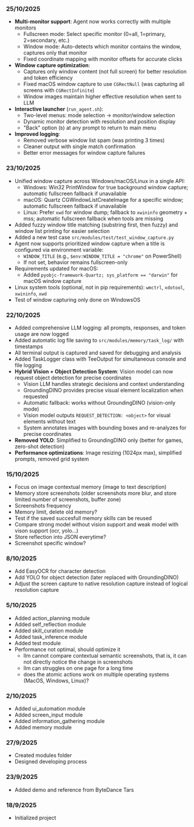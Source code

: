 ### 25/10/2025

- **Multi-monitor support**: Agent now works correctly with multiple monitors
  - Fullscreen mode: Select specific monitor (0=all, 1=primary, 2=secondary, etc.)
  - Window mode: Auto-detects which monitor contains the window, captures only that monitor
  - Fixed coordinate mapping with monitor offsets for accurate clicks
- **Window capture optimization**:
  - Captures only window content (not full screen) for better resolution and token efficiency
  - Fixed macOS window capture to use `CGRectNull` (was capturing all screens with `CGRectInfinite`)
  - Window images maintain higher effective resolution when sent to LLM
- **Interactive launcher** (`run_agent.sh`):
  - Two-level menus: mode selection → monitor/window selection
  - Dynamic monitor detection with resolution and position display
  - "Back" option (`b`) at any prompt to return to main menu
- **Improved logging**:
  - Removed verbose window list spam (was printing 3 times)
  - Cleaner output with single match confirmation
  - Better error messages for window capture failures

### 23/10/2025

- Unified window capture across Windows/macOS/Linux in a single API:
  - Windows: Win32 PrintWindow for true background window capture; automatic fullscreen fallback if unavailable
  - macOS: Quartz CGWindowListCreateImage for a specific window; automatic fullscreen fallback if unavailable
  - Linux: Prefer `xwd` for window dump; fallback to `xwininfo` geometry + mss; automatic fullscreen fallback when tools are missing
- Added fuzzy window title matching (substring first, then fuzzy) and window list printing for easier selection
- Added a new test case `src/modules/test/test_window_capture.py`
- Agent now supports prioritized window capture when a title is configured via environment variable:
  - `WINDOW_TITLE` (e.g., `$env:WINDOW_TITLE = "chrome"` on PowerShell)
  - If not set, behavior remains fullscreen-only
- Requirements updated for macOS:
  - Added `pyobjc-framework-Quartz; sys_platform == "darwin"` for macOS window capture
- Linux system tools (optional, not in pip requirements): `wmctrl`, `xdotool`, `xwininfo`, `xwd`
- Test of window capturing only done on WindowsOS

### 22/10/2025

- Added comprehensive LLM logging: all prompts, responses, and token usage are now logged
- Added automatic log file saving to `src/modules/memory/task_log/` with timestamps
- All terminal output is captured and saved for debugging and analysis
- Added TaskLogger class with TeeOutput for simultaneous console and file logging
- **Hybrid Vision + Object Detection System**: Vision model can now request object detection for precise coordinates
  - Vision LLM handles strategic decisions and context understanding
  - GroundingDINO provides precise visual element localization when requested
  - Automatic fallback: works without GroundingDINO (vision-only mode)
  - Vision model outputs `REQUEST_DETECTION: <object>` for visual elements without text
  - System annotates images with bounding boxes and re-analyzes for precise coordinates
- **Removed YOLO**: Simplified to GroundingDINO only (better for games, zero-shot detection)
- **Performance optimizations**: Image resizing (1024px max), simplified prompts, removed grid system

### 15/10/2025

- Focus on image contextual memory (image to text description)
- Memory store screenshots (older screenshots more blur, and store limited number of screenshots, buffer zone)
- Screenshots frequency
- Memory limit, delete old memory?
- Test if the saved succesfull memory skills can be reused
- Compare strong model without vision support and weak model with vison support (ocr, yolo...)
- Store reflection into JSON everytime?
- Screenshot specific window?

### 8/10/2025

- Add EasyOCR for character detection
- Add YOLO for object detection (later replaced with GroundingDINO)
- Adjust the screen capture to native resolution capture instead of logical resolution capture

### 5/10/2025

- Added action_planning module
- Added self_reflection module
- Added skill_curation module
- Added task_inference module
- Added test module
- Performance not optimal, should optimize it
  - llm cannot compare contextual semantic screenshots, that is, it can not directly notice the change in screenshots
  - llm can struggles on one page for a long time
  - does the atomic actions work on multiple operating systems (MacOS, Windows, Linux)?

### 2/10/2025

- Added ui_automation module
- Added screen_input module
- Added information_gathering module
- Added memory module

### 27/9/2025

- Created modules folder
- Designed developing process

### 23/9/2025

- Added demo and reference from ByteDance Tars

### 18/9/2025

- Initialized project
